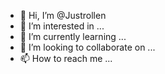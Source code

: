 - 👋 Hi, I’m @Justrollen
- 👀 I’m interested in ...
- 🌱 I’m currently learning ...
- 💞️ I’m looking to collaborate on ...
- 📫 How to reach me ...

<!---
Justrollen/Justrollen is a ✨ special ✨ repository because its `README.md` (this file) appears on your GitHub profile.
You can click the Preview link to take a look at your changes.
--->
